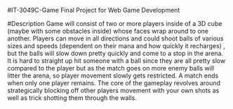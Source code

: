 #IT-3049C-Game
Final Project for Web Game Development

#Description
Game will consist of two or more players inside of a 3D cube (maybe with some obstacles inside) whose faces wrap around to one another. 
Players can move in all directions and could shoot balls of various sizes and speeds (dependent on their mana and how quickly it recharges) , but the balls will slow down pretty quickly and come to a stop in the arena. 
It is hard to straight up hit someone with a ball since they are all pretty slow compared to the player but as the match goes on more enemy balls will litter the arena, so player movement slowly gets restricted. A match ends when only one player remains.
 The core of the gameplay revolves around strategically blocking off other players movement with your own shots as well as trick shotting them through the walls.